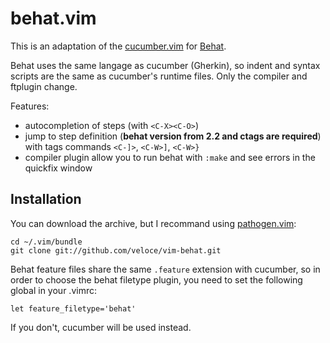 # behat.vim

This is an adaptation of the [cucumber.vim](https://github.com/tpope/vim-pathogen)
for [Behat](http://behat.org).

Behat uses the same langage as cucumber (Gherkin), so indent and syntax scripts
are the same as cucumber's runtime files.  Only the compiler and ftplugin change.

Features:

* autocompletion of steps (with `<C-X><C-O>`)
* jump to step definition (**behat version from 2.2 and ctags are required**) with
tags commands `<C-]>`, `<C-W>]`, `<C-W>}`
* compiler plugin allow you to run behat with `:make` and see errors in the quickfix
window

## Installation

You can download the archive, but I recommand using [pathogen.vim](https://github.com/tpope/vim-pathogen):

    cd ~/.vim/bundle
    git clone git://github.com/veloce/vim-behat.git

Behat feature files share the same `.feature` extension with cucumber, so in
order to choose the behat filetype plugin, you need to set the following global 
in your .vimrc:

    let feature_filetype='behat'

If you don't, cucumber will be used instead.
